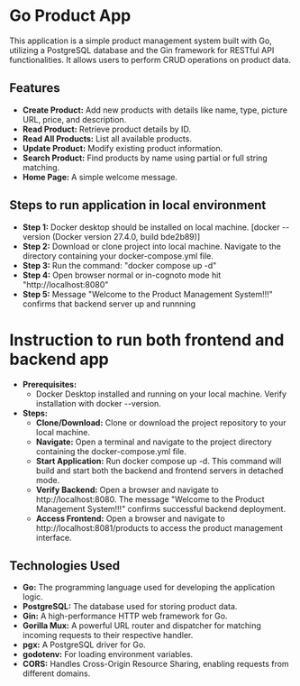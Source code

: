 # Go Product App

This application is a simple product management system built with Go, utilizing a PostgreSQL database and the Gin framework for RESTful API functionalities.  It allows users to perform CRUD operations on product data.

## Features

* **Create Product:** Add new products with details like name, type, picture URL, price, and description.
* **Read Product:** Retrieve product details by ID.
* **Read All Products:** List all available products.
* **Update Product:** Modify existing product information.
* **Search Product:** Find products by name using partial or full string matching.
* **Home Page:** A simple welcome message.

## Steps to run application in local environment

* **Step 1:** Docker desktop should be installed on local machine. [docker --version (Docker version 27.4.0, build bde2b89)]
* **Step 2:** Download or clone project into local machine. Navigate to the directory containing your docker-compose.yml file.
* **Step 3:** Run the command: "docker compose up -d"
* **Step 4:** Open browser normal or in-cognoto mode hit "http://localhost:8080"
* **Step 5:** Message "Welcome to the Product Management System!!!" confirms that backend server up and runnning

# Instruction to run both frontend and backend app
* **Prerequisites:**
  * Docker Desktop installed and running on your local machine. Verify installation with docker --version.
* **Steps:**
  * **Clone/Download:** Clone or download the project repository to your local machine.
  * **Navigate:** Open a terminal and navigate to the project directory containing the docker-compose.yml file.
  * **Start Application:** Run docker compose up -d. This command will build and start both the backend and frontend servers in detached mode.
  * **Verify Backend:** Open a browser and navigate to http://localhost:8080. The message "Welcome to the Product Management System!!!" confirms successful backend deployment.
  * **Access Frontend:** Open a browser and navigate to http://localhost:8081/products to access the product management interface.

## Technologies Used

* **Go:** The programming language used for developing the application logic.
* **PostgreSQL:** The database used for storing product data.
* **Gin:** A high-performance HTTP web framework for Go.
* **Gorilla Mux:** A powerful URL router and dispatcher for matching incoming requests to their respective handler.
* **pgx:** A PostgreSQL driver for Go.
* **godotenv:** For loading environment variables.
* **CORS:**  Handles Cross-Origin Resource Sharing, enabling requests from different domains.
